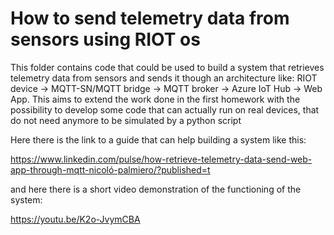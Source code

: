 # How to send telemetry data from sensors using RIOT os

This folder contains code that could be used to build a system that retrieves telemetry data from sensors and sends it though an architecture like: RIOT device -> MQTT-SN/MQTT bridge -> 
MQTT broker -> Azure IoT Hub -> Web App. This aims to extend the work done in the first 
homework with the possibility to develop some code that can actually run on real devices, that 
do not need anymore to be simulated by a python script

Here there is the link to a guide that can help building a system like this:

https://www.linkedin.com/pulse/how-retrieve-telemetry-data-send-web-app-through-mqtt-nicoló-palmiero/?published=t

and here there is a short video demonstration of the functioning of the system:

https://youtu.be/K2o-JvymCBA
